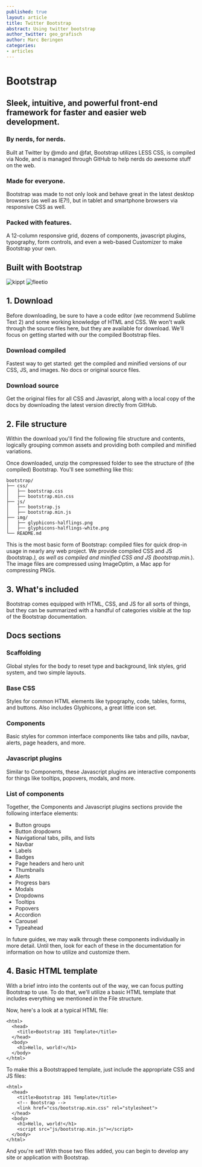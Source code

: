 ```yaml
---
published: true
layout: article
title: Twitter Bootstrap
abstract: Using twitter bootstrap
author_twitter: geo_grafisch
author: Marc Beringen
categories:
- articles
---
```


# Bootstrap

## Sleek, intuitive, and powerful front-end framework for faster and easier web development.

### By nerds, for nerds.
Built at Twitter by @mdo and @fat, Bootstrap utilizes LESS CSS, is compiled via Node, and is managed through GitHub to help nerds do awesome stuff on the web.

### Made for everyone.
Bootstrap was made to not only look and behave great in the latest desktop browsers (as well as IE7!), but in tablet and smartphone browsers via responsive CSS as well.

### Packed with features.
A 12-column responsive grid, dozens of components, javascript plugins, typography, form controls, and even a web-based Customizer to make Bootstrap your own.

## Built with Bootstrap
![kippt](../static/img/media/kippt.png)
![fleetio](../static/img/media/fleetio.png)

## 1. Download
Before downloading, be sure to have a code editor (we recommend Sublime Text 2) and some working knowledge of HTML and CSS. We won't walk through the source files here, but they are available for download. We'll focus on getting started with our the compiled Bootstrap files.

### Download compiled
Fastest way to get started: get the compiled and minified versions of our CSS, JS, and images. No docs or original source files.

### Download source
Get the original files for all CSS and Javasript, along with a local copy of the docs by downloading the latest version directly from GitHub.

## 2. File structure
Within the download you'll find the following file structure and contents, logically grouping common assets and providing both compiled and minified variations.

Once downloaded, unzip the compressed folder to see the structure of (the compiled) Bootstrap. You'll see something like this:

    bootstrap/
    ├── css/
    │   ├── bootstrap.css
    │   ├── bootstrap.min.css
    ├── js/
    │   ├── bootstrap.js
    │   ├── bootstrap.min.js
    ├── img/
    │   ├── glyphicons-halflings.png
    │   ├── glyphicons-halflings-white.png
    └── README.md

This is the most basic form of Bootstrap: compiled files for quick drop-in usage in nearly any web project. We provide compiled CSS and JS (bootstrap.*), as well as compiled and minified CSS and JS (bootstrap.min.*). The image files are compressed using ImageOptim, a Mac app for compressing PNGs.

## 3. What's included
Bootstrap comes equipped with HTML, CSS, and JS for all sorts of things, but they can be summarized with a handful of categories visible at the top of the Bootstrap documentation.

## Docs sections
### Scaffolding

Global styles for the body to reset type and background, link styles, grid system, and two simple layouts.

### Base CSS

Styles for common HTML elements like typography, code, tables, forms, and buttons. Also includes Glyphicons, a great little icon set.

### Components

Basic styles for common interface components like tabs and pills, navbar, alerts, page headers, and more.

### Javascript plugins

Similar to Components, these Javascript plugins are interactive components for things like tooltips, popovers, modals, and more.

### List of components
Together, the Components and Javascript plugins sections provide the following interface elements:

* Button groups
* Button dropdowns
* Navigational tabs, pills, and lists
* Navbar
* Labels
* Badges
* Page headers and hero unit
* Thumbnails
* Alerts
* Progress bars
* Modals
* Dropdowns
* Tooltips
* Popovers
* Accordion
* Carousel
* Typeahead

In future guides, we may walk through these components individually in more detail. Until then, look for each of these in the documentation for information on how to utilize and customize them.

## 4. Basic HTML template
With a brief intro into the contents out of the way, we can focus putting Bootstrap to use. To do that, we'll utilize a basic HTML template that includes everything we mentioned in the File structure.

Now, here's a look at a typical HTML file:

    <html>
      <head>
        <title>Bootstrap 101 Template</title>
      </head>
      <body>
        <h1>Hello, world!</h1>
      </body>
    </html>
To make this a Bootstrapped template, just include the appropriate CSS and JS files:

    <html>
      <head>
        <title>Bootstrap 101 Template</title>
        <!-- Bootstrap -->
        <link href="css/bootstrap.min.css" rel="stylesheet">
      </head>
      <body>
        <h1>Hello, world!</h1>
        <script src="js/bootstrap.min.js"></script>
      </body>
    </html>
    
And you're set! With those two files added, you can begin to develop any site or application with Bootstrap.